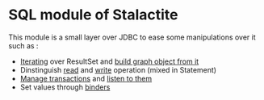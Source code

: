 # SQL module of Stalactite

This module is a small layer over JDBC to ease some manipulations over it such as :
* [Iterating](/src/main/java/org/gama/sql/result/ResultSetIterator.java) over ResultSet and [build graph object from it](src/test/java/org/gama/sql/result/ResultSetRowConverterTest.java)
* Dinstinguish [read](/src/main/java/org/gama/sql/dml/ReadOperation.java) and [write](src/main/java/org/gama/sql/dml/WriteOperation.java) operation (mixed in Statement)
* [Manage transactions](src/main/java/org/gama/sql/TransactionAdapter.java) and [listen to them](src/main/java/org/gama/sql/TransactionListener.java)
* Set values through [binders](src/main/java/org/gama/sql/binder/binders.md)